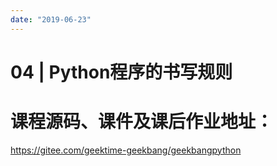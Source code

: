 ```yaml
---
date: "2019-06-23"
---  
```

      
# 04 | Python程序的书写规则
# 课程源码、课件及课后作业地址：

<https://gitee.com/geektime-geekbang/geekbangpython>

<!-- [[[read_end]]] -->